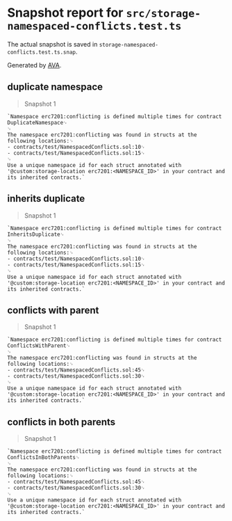 # Snapshot report for `src/storage-namespaced-conflicts.test.ts`

The actual snapshot is saved in `storage-namespaced-conflicts.test.ts.snap`.

Generated by [AVA](https://avajs.dev).

## duplicate namespace

> Snapshot 1

    `Namespace erc7201:conflicting is defined multiple times for contract DuplicateNamespace␊
    ␊
    The namespace erc7201:conflicting was found in structs at the following locations:␊
    - contracts/test/NamespacedConflicts.sol:10␊
    - contracts/test/NamespacedConflicts.sol:15␊
    ␊
    Use a unique namespace id for each struct annotated with '@custom:storage-location erc7201:<NAMESPACE_ID>' in your contract and its inherited contracts.`

## inherits duplicate

> Snapshot 1

    `Namespace erc7201:conflicting is defined multiple times for contract InheritsDuplicate␊
    ␊
    The namespace erc7201:conflicting was found in structs at the following locations:␊
    - contracts/test/NamespacedConflicts.sol:10␊
    - contracts/test/NamespacedConflicts.sol:15␊
    ␊
    Use a unique namespace id for each struct annotated with '@custom:storage-location erc7201:<NAMESPACE_ID>' in your contract and its inherited contracts.`

## conflicts with parent

> Snapshot 1

    `Namespace erc7201:conflicting is defined multiple times for contract ConflictsWithParent␊
    ␊
    The namespace erc7201:conflicting was found in structs at the following locations:␊
    - contracts/test/NamespacedConflicts.sol:45␊
    - contracts/test/NamespacedConflicts.sol:30␊
    ␊
    Use a unique namespace id for each struct annotated with '@custom:storage-location erc7201:<NAMESPACE_ID>' in your contract and its inherited contracts.`

## conflicts in both parents

> Snapshot 1

    `Namespace erc7201:conflicting is defined multiple times for contract ConflictsInBothParents␊
    ␊
    The namespace erc7201:conflicting was found in structs at the following locations:␊
    - contracts/test/NamespacedConflicts.sol:45␊
    - contracts/test/NamespacedConflicts.sol:30␊
    ␊
    Use a unique namespace id for each struct annotated with '@custom:storage-location erc7201:<NAMESPACE_ID>' in your contract and its inherited contracts.`
